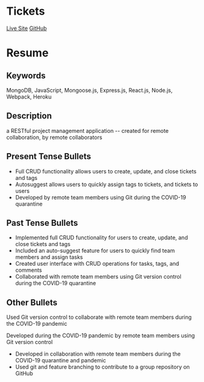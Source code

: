 # Tickets

[Live Site](https://marshall-strong-tickets.herokuapp.com/)
[GitHub](https://github.com/marshall-strong/tickets)

# Resume

## Keywords

MongoDB, JavaScript, Mongoose.js, Express.js, React.js, Node.js, Webpack, Heroku

## Description

a RESTful project management application -- created for remote collaboration, by remote collaborators

## Present Tense Bullets

- Full CRUD functionality allows users to create, update, and close tickets and tags
- Autosuggest allows users to quickly assign tags to tickets, and tickets to users
- Developed by remote team members using Git during the COVID-19 quarantine

## Past Tense Bullets

- Implemented full CRUD functionality for users to create, update, and close tickets and tags
- Included an auto-suggest feature for users to quickly find team members and assign tasks
- Created user interface with CRUD operations for tasks, tags, and comments
- Collaborated with remote team members using Git version control during the COVID-19 quarantine

## Other Bullets

Used Git version control to collaborate with remote team members during the COVID-19 pandemic

Developed during the COVID-19 pandemic by remote team members using Git version control

- Developed in collaboration with remote team members during the COVID-19 quarantine and pandemic
- Used git and feature branching to contribute to a group repository on GitHub
